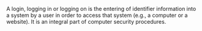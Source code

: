 A login, logging in or logging on is the entering of identifier information into a system by a user in order to access that system (e.g., a computer or a website). It is an integral part of computer security procedures.